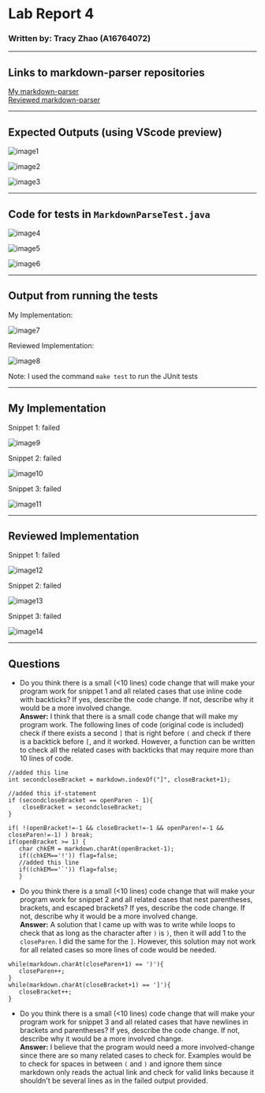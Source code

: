 
# Lab Report 4 
### Written by: Tracy Zhao (A16764072)

---

## Links to markdown-parser repositories
[My markdown-parser](https://github.com/pandasrcute/markdown-parser)<br>
[Reviewed markdown-parser](https://github.com/ima-quack/markdown-parser)

---

## Expected Outputs (using VScode preview)
![image1](snip1_preview.png)

![image2](snip2_preview.png)

![image3](snip3_preview.png)

---

## Code for tests in `MarkdownParseTest.java`
![image4](testSnippet1.png)

![image5](testSnippet2.png)

![image6](testSnippet3.png)

---

## Output from running the tests

My Implementation:

![image7](my_output.png)

Reviewed Implementation:

![image8](rmy_output.png)

Note: I used the command `make test` to run the JUnit tests

---

## My Implementation

Snippet 1: failed 

![image9](my_output1.png)

Snippet 2: failed 

![image10](my_output2.png)

Snippet 3: failed 

![image11](my_output3.png)

---

## Reviewed Implementation

Snippet 1: failed 

![image12](rmy_output1.png)

Snippet 2: failed 

![image13](rmy_output2.png)

Snippet 3: failed 

![image14](rmy_output3.png)

--- 

## Questions
* Do you think there is a small (<10 lines) code change that will make your program work for snippet 1 and all related cases that use inline code with backticks? If yes, describe the code change. If not, describe why it would be a more involved change.<br>
**Answer:** I think that there is a small code change that will make my program work. The following lines of code (original code is included) check if there exists a second `]` that is right before `(` and check if there is a backtick before `[`, and it worked. However, a function can be written to check all the related cases with backticks that may require more than 10 lines of code. <br>

```
//added this line
int secondcloseBracket = markdown.indexOf("]", closeBracket+1);

//added this if-statement
if (secondcloseBracket == openParen - 1){
    closeBracket = secondcloseBracket;
} 

if( !(openBracket!=-1 && closeBracket!=-1 && openParen!=-1 && closeParen!=-1) ) break;
if(openBracket >= 1) {
   char chkEM = markdown.charAt(openBracket-1);
   if((chkEM=='!')) flag=false;
   //added this line
   if((chkEM=='`')) flag=false;
   }
```

* Do you think there is a small (<10 lines) code change that will make your program work for snippet 2 and all related cases that nest parentheses, brackets, and escaped brackets? If yes, describe the code change. If not, describe why it would be a more involved change.<br>
**Answer:**  A solution that I came up with was to write while loops to check that as long as the character after `)` is `)`, then it will add 1 to the `closeParen`. I did the same for the `]`. However, this solution may not work for all related cases so more lines of code would be needed.<br>

```
while(markdown.charAt(closeParen+1) == ')'){
   closeParen++;
}
while(markdown.charAt(closeBracket+1) == ']'){
   closeBracket++;
}
```

* Do you think there is a small (<10 lines) code change that will make your program work for snippet 3 and all related cases that have newlines in brackets and parentheses? If yes, describe the code change. If not, describe why it would be a more involved change.<br>
**Answer:**  I believe that the program would need a more involved-change since there are so many related cases to check for. Examples would be to check for spaces in between `(` and `)` and ignore them since markdown only reads the actual link and check for valid links because it shouldn't be several lines as in the failed output provided. 
